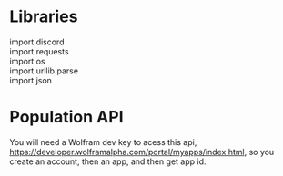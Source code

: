 # Libraries

import discord <br>
import requests <br>
import os <br>
import urllib.parse <br>
import json <br>

# Population API

You will need a Wolfram dev key to acess this api, https://developer.wolframalpha.com/portal/myapps/index.html, so you create an account, then an app, and then get app id.
